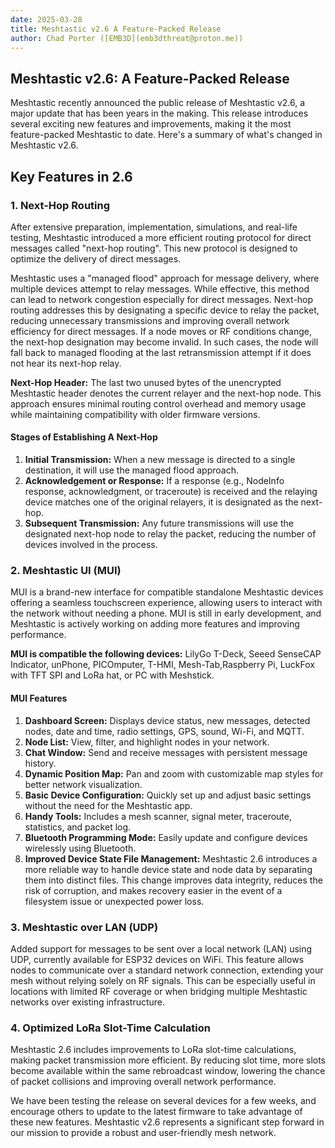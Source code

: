 ```yaml
---
date: 2025-03-28
title: Meshtastic v2.6 A Feature-Packed Release
author: Chad Porter ([EMB3D](emb3dthreat@proton.me))
---
```


## Meshtastic v2.6: A Feature-Packed Release
Meshtastic recently announced the public release of Meshtastic v2.6, a major update that has been years in the making. This release introduces several exciting new features and improvements, making it the most feature-packed Meshtastic to date. Here's a summary of what's changed in Meshtastic v2.6.

## Key Features in 2.6
### 1. Next-Hop Routing
After extensive preparation, implementation, simulations, and real-life testing, Meshtastic introduced a more efficient routing protocol for direct messages called "next-hop routing". This new protocol is designed to optimize the delivery of direct messages.

Meshtastic uses a "managed flood" approach for message delivery, where multiple devices attempt to relay messages. While effective, this method can lead to network congestion especially for direct messages. Next-hop routing addresses this by designating a specific device to relay the packet, reducing unnecessary transmissions and improving overall network efficiency for direct messages. If a node moves or RF conditions change, the next-hop designation may become invalid. In such cases, the node will fall back to managed flooding at the last retransmission attempt if it does not hear its next-hop relay.

**Next-Hop Header:** The last two unused bytes of the unencrypted Meshtastic header denotes the current relayer and the next-hop node. This approach ensures minimal routing control overhead and memory usage while maintaining compatibility with older firmware versions.

#### Stages of Establishing A Next-Hop
1. **Initial Transmission:** When a new message is directed to a single destination, it will use the managed flood approach.
2. **Acknowledgement or Response:** If a response (e.g., NodeInfo response, acknowledgment, or traceroute) is received and the relaying device matches one of the original relayers, it is designated as the next-hop.
3. **Subsequent Transmission:** Any future transmissions will use the designated next-hop node to relay the packet, reducing the number of devices involved in the process.


### 2. Meshtastic UI (MUI)
MUI is a brand-new interface for compatible standalone Meshtastic devices offering a seamless touchscreen experience, allowing users to interact with the network without needing a phone. MUI is still in early development, and Meshtastic is actively working on adding more features and improving performance.

**MUI is compatible the following devices:** LilyGo T-Deck, Seeed SenseCAP Indicator, unPhone, PICOmputer, T-HMI, Mesh-Tab,Raspberry Pi, LuckFox with TFT SPI and LoRa hat, or PC with Meshstick.

#### MUI Features
1. **Dashboard Screen:** Displays device status, new messages, detected nodes, date and time, radio settings, GPS, sound, Wi-Fi, and MQTT.
1. **Node List:** View, filter, and highlight nodes in your network.
1. **Chat Window:** Send and receive messages with persistent message history.
1. **Dynamic Position Map:** Pan and zoom with customizable map styles for better network visualization.
1. **Basic Device Configuration:** Quickly set up and adjust basic settings without the need for the Meshtastic app.
1. **Handy Tools:** Includes a mesh scanner, signal meter, traceroute, statistics, and packet log.
1. **Bluetooth Programming Mode:** Easily update and configure devices wirelessly using Bluetooth.
1. **Improved Device State File Management:** Meshtastic 2.6 introduces a more reliable way to handle device state and node data by separating them into distinct files. This change improves data integrity, reduces the risk of corruption, and makes recovery easier in the event of a filesystem issue or unexpected power loss.

### 3. Meshtastic over LAN (UDP)
Added support for messages to be sent over a local network (LAN) using UDP, currently available for ESP32 devices on WiFi. This feature allows nodes to communicate over a standard network connection, extending your mesh without relying solely on RF signals. This can be especially useful in locations with limited RF coverage or when bridging multiple Meshtastic networks over existing infrastructure.

### 4. Optimized LoRa Slot-Time Calculation
Meshtastic 2.6 includes improvements to LoRa slot-time calculations, making packet transmission more efficient. By reducing slot time, more slots become available within the same rebroadcast window, lowering the chance of packet collisions and improving overall network performance.


We have been testing the release on several devices for a few weeks, and encourage others to update to the latest firmware to take advantage of these new features. Meshtastic v2.6 represents a significant step forward in our mission to provide a robust and user-friendly mesh network.